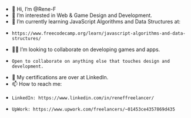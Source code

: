 - 👋 Hi, I’m @Rene-F
- 👀 I’m interested in Web & Game Design and Development.
- 🌱 I’m currently learning JavaScript Algorithms and Data Structures at:
-     https://www.freecodecamp.org/learn/javascript-algorithms-and-data-structures/
- 👨‍💻 I’m looking to collaborate on developing games and apps.
-     Open to collaborate on anything else that touches design and development.
- 📑 My certifications are over at LinkedIn.
- 📫 How to reach me:
-     LinkedIn: https://www.linkedin.com/in/reneffreelancer/
-     UpWork: https://www.upwork.com/freelancers/~01453ce4357869d435

<!---
Rene-F/Rene-F is a ✨ special ✨ repository because its `README.md` (this file) appears on your GitHub profile.
You can click the Preview link to take a look at your changes.
--->
